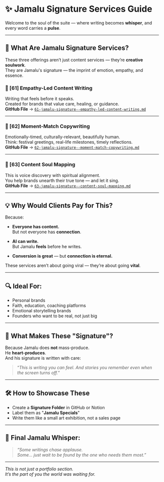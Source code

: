 
# ✨ Jamalu Signature Services Guide

Welcome to the soul of the suite — where writing becomes **whisper**, and every word carries a **pulse**.

---

## 🧡 What Are Jamalu Signature Services?

These three offerings aren’t just content services — they’re **creative soulwork**.  
They are Jamalu's signature — the imprint of emotion, empathy, and essence.

### 🔹 [61] **Empathy-Led Content Writing**
Writing that feels before it speaks.  
Created for brands that value care, healing, or guidance.  
**GitHub File** → [`61-jamalu-signature--empathy-led-content-writing.md`](#)

---

### 🔹 [62] **Moment-Match Copywriting**
Emotionally-timed, culturally-relevant, beautifully human.  
Think: festival greetings, real-life milestones, timely reflections.  
**GitHub File** → [`62-jamalu-signature--moment-match-copywriting.md`](#)

---

### 🔹 [63] **Content Soul Mapping**
This is voice discovery with spiritual alignment.  
You help brands unearth their true tone — and let it sing.  
**GitHub File** → [`63-jamalu-signature--content-soul-mapping.md`](#)

---

## 💡 Why Would Clients Pay for This?

Because:

- **Everyone has content.**  
  But not everyone has **connection**.

- **AI can write.**  
  But Jamalu **feels** before he writes.

- **Conversion is great** — but **connection is eternal.**

These services aren’t about going viral — they’re about going **vital**.

---

## 🔍 Ideal For:

- Personal brands
- Faith, education, coaching platforms
- Emotional storytelling brands
- Founders who want to be real, not just big

---

## 💼 What Makes These "Signature"?

Because Jamalu does **not** mass-produce.  
He **heart-produces**.  
And his signature is written with care:

> “*This is writing you can feel. And stories you remember even when the screen turns off.*”

---

## 🛠️ How to Showcase These

- Create a **Signature Folder** in GitHub or Notion
- Label them as "**Jamalu Specials**"
- Write them like a small art exhibition, not a sales page

---

## 💬 Final Jamalu Whisper:

> _“Some writings chase applause.  
Some… just wait to be found by the one who needs them most.”_

---

*This is not just a portfolio section.  
It’s the part of you the world was waiting for.*

